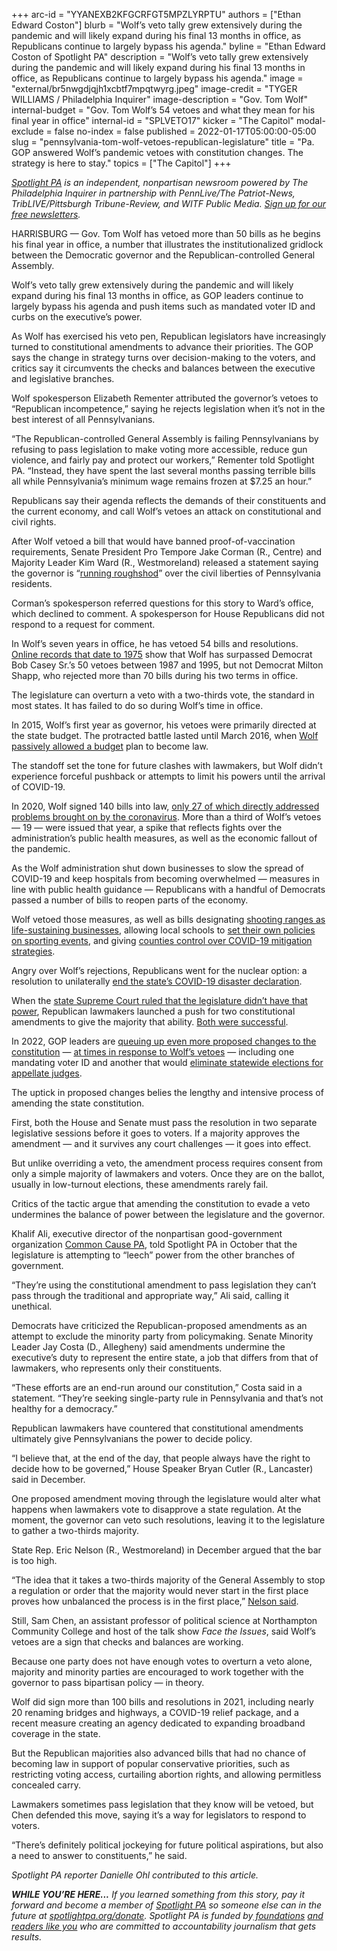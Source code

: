 +++
arc-id = "YYANEXB2KFGCRFGT5MPZLYRPTU"
authors = ["Ethan Edward Coston"]
blurb = "Wolf’s veto tally grew extensively during the pandemic and will likely expand during his final 13 months in office, as Republicans continue to largely bypass his agenda."
byline = "Ethan Edward Coston of Spotlight PA"
description = "Wolf’s veto tally grew extensively during the pandemic and will likely expand during his final 13 months in office, as Republicans continue to largely bypass his agenda."
image = "external/br5nwgdjqjh1xcbtf7mpqtwyrg.jpeg"
image-credit = "TYGER WILLIAMS / Philadelphia Inquirer"
image-description = "Gov. Tom Wolf"
internal-budget = "Gov. Tom Wolf’s 54 vetoes and what they mean for his final year in office"
internal-id = "SPLVETO17"
kicker = "The Capitol"
modal-exclude = false
no-index = false
published = 2022-01-17T05:00:00-05:00
slug = "pennsylvania-tom-wolf-vetoes-republican-legislature"
title = "Pa. GOP answered Wolf’s pandemic vetoes with constitution changes. The strategy is here to stay."
topics = ["The Capitol"]
+++

<a href="https://www.spotlightpa.org/"><i>Spotlight PA</i></a><i> is an independent, nonpartisan newsroom powered by The Philadelphia Inquirer in partnership with PennLive/The Patriot-News, TribLIVE/Pittsburgh Tribune-Review, and WITF Public Media. </i><a href="https://www.spotlightpa.org/newsletters"><i>Sign up for our free newsletters</i></a><i>.</i>

HARRISBURG — Gov. Tom Wolf has vetoed more than 50 bills as he begins his final year in office, a number that illustrates the institutionalized gridlock between the Democratic governor and the Republican-controlled General Assembly.

Wolf’s veto tally grew extensively during the pandemic and will likely expand during his final 13 months in office, as GOP leaders continue to largely bypass his agenda and push items such as mandated voter ID and curbs on the executive’s power.

As Wolf has exercised his veto pen, Republican legislators have increasingly turned to constitutional amendments to advance their priorities. The GOP says the change in strategy turns over decision-making to the voters, and critics say it circumvents the checks and balances between the executive and legislative branches.

<script src="https://www.spotlightpa.org/embed.js" async></script><div data-spl-embed-version="1" data-spl-src="https://www.spotlightpa.org/embeds/newsletter/"></div>

Wolf spokesperson Elizabeth Rementer attributed the governor’s vetoes to “Republican incompetence,” saying he rejects legislation when it’s not in the best interest of all Pennsylvanians.

“The Republican-controlled General Assembly is failing Pennsylvanians by refusing to pass legislation to make voting more accessible, reduce gun violence, and fairly pay and protect our workers,” Rementer told Spotlight PA. “Instead, they have spent the last several months passing terrible bills all while Pennsylvania’s minimum wage remains frozen at $7.25 an hour.”

Republicans say their agenda reflects the demands of their constituents and the current economy, and call Wolf’s vetoes an attack on constitutional and civil rights.

After Wolf vetoed a bill that would have banned proof-of-vaccination requirements, Senate President Pro Tempore Jake Corman (R., Centre) and Majority Leader Kim Ward (R., Westmoreland) released a statement saying the governor is “<a href="https://www.pasenategop.com/blog/senate-republican-leaders-voice-frustration-over-governors-veto-of-bill-to-prevent-vaccine-passports-limit-government-intrusion/">running roughshod</a>” over the civil liberties of Pennsylvania residents.

Corman’s spokesperson referred questions for this story to Ward’s office, which declined to comment. A spokesperson for House Republicans did not respond to a request for comment.

In Wolf’s seven years in office, he has vetoed 54 bills and resolutions. <a href="https://www.legis.state.pa.us/cfdocs/legis/CL/Public/cl_view_action1.cfm?sess_yr=&sess_ind=0&cl_typ=BV&cl_nbr=">Online records that date to 1975</a> show that Wolf has surpassed Democrat Bob Casey Sr.’s 50 vetoes between 1987 and 1995, but not Democrat Milton Shapp, who rejected more than 70 bills during his two terms in office.

The legislature can overturn a veto with a two-thirds vote, the standard in most states. It has failed to do so during Wolf’s time in office.

In 2015, Wolf’s first year as governor, his vetoes were primarily directed at the state budget. The protracted battle lasted until March 2016, when <a href="https://www.inquirer.com/philly/news/politics/20160324_Wolf_relents_on_budget__ends_historic_impasse.html">Wolf passively allowed a budget</a> plan to become law.

The standoff set the tone for future clashes with lawmakers, but Wolf didn’t experience forceful pushback or attempts to limit his powers until the arrival of COVID-19.

<div class="flourish-embed flourish-chart" data-src="visualisation/8187236"><script src="https://public.flourish.studio/resources/embed.js"></script></div>

In 2020, Wolf signed 140 bills into law, <a href="https://www.spotlightpa.org/news/2021/02/pennsylvania-legislature-tom-wolf-coronavirus-laws-2020-analysis/">only 27 of which directly addressed problems brought on by the coronavirus</a>. More than a third of Wolf’s vetoes — 19 — were issued that year, a spike that reflects fights over the administration’s public health measures, as well as the economic fallout of the pandemic.

As the Wolf administration shut down businesses to slow the spread of COVID-19 and keep hospitals from becoming overwhelmed — measures in line with public health guidance — Republicans with a handful of Democrats passed a number of bills to reopen parts of the economy.

Wolf vetoed those measures, as well as bills designating <a href="https://www.legis.state.pa.us/cfdocs/billinfo/billinfo.cfm?syear=2019&sind=0&body=H&type=B&bn=2440">shooting ranges as life-sustaining businesses</a>, allowing local schools to <a href="https://www.legis.state.pa.us/cfdocs/billinfo/billinfo.cfm?syear=2019&sInd=0&body=H&type=B&bn=2787" target="_blank">set their own policies on sporting events</a>, and giving <a href="https://www.legis.state.pa.us/CFDOCS/Legis/PN/Public/btCheck.cfm?txtType=HTM&sessYr=2019&sessInd=0&billBody=S&billTyp=B&billNbr=0327&pn=1700">counties control over COVID-19 mitigation strategies</a>.

Angry over Wolf’s rejections, Republicans went for the nuclear option: a resolution to unilaterally <a href="https://www.legis.state.pa.us/cfdocs/billinfo/bill_history.cfm?syear=2019&sind=0&body=H&type=R&bn=836">end the state’s COVID-19 disaster declaration</a>.

When the <a href="https://www.spotlightpa.org/news/2020/07/pennsylvania-coronavirus-disaster-declaration-supreme-court-ruling/">state Supreme Court ruled that the legislature didn’t have that power</a>, Republican lawmakers launched a push for two constitutional amendments to give the majority that ability. <a href="https://www.spotlightpa.org/news/2021/05/pa-primary-2021-ballot-question-disaster-declaration-results/" target="_blank">Both were successful</a>.

In 2022, GOP leaders are <a href="https://www.spotlightpa.org/news/2022/01/pennsylvania-constitutional-amendments-voters-id-regulations/" target="_blank">queuing up even more proposed changes to the constitution</a> — <a href="https://www.spotlightpa.org/news/2021/09/pa-election-voter-id-constitutional-amendment/" target="_blank">at times in response to Wolf’s vetoes</a> — including one mandating voter ID and another that would <a href="https://www.spotlightpa.org/news/2021/01/pennsylvania-supreme-court-gerrymandering-judicial-districts/" target="_blank">eliminate statewide elections for appellate judges</a>.

The uptick in proposed changes belies the lengthy and intensive process of amending the state constitution.

First, both the House and Senate must pass the resolution in two separate legislative sessions before it goes to voters. If a majority approves the amendment — and it survives any court challenges — it goes into effect.

But unlike overriding a veto, the amendment process requires consent from only a simple majority of lawmakers and voters. Once they are on the ballot, usually in low-turnout elections, these amendments rarely fail.

Critics of the tactic argue that amending the constitution to evade a veto undermines the balance of power between the legislature and the governor.

Khalif Ali, executive director of the nonpartisan good-government organization <a href="https://www.commoncause.org/pennsylvania/">Common Cause PA</a>, told Spotlight PA in October that the legislature is attempting to “leech” power from the other branches of government.

“They’re using the constitutional amendment to pass legislation they can’t pass through the traditional and appropriate way,” Ali said, calling it unethical.

Democrats have criticized the Republican-proposed amendments as an attempt to exclude the minority party from policymaking. Senate Minority Leader Jay Costa (D., Allegheny) said amendments undermine the executive’s duty to represent the entire state, a job that differs from that of lawmakers, who represents only their constituents.

“These efforts are an end-run around our constitution,” Costa said in a statement. “They’re seeking single-party rule in Pennsylvania and that’s not healthy for a democracy.”

Republican lawmakers have countered that constitutional amendments ultimately give Pennsylvanians the power to decide policy.

“I believe that, at the end of the day, that people always have the right to decide how to be governed,” House Speaker Bryan Cutler (R., Lancaster) said in December.

One proposed amendment moving through the legislature would alter what happens when lawmakers vote to disapprove a state regulation. At the moment, the governor can veto such resolutions, leaving it to the legislature to gather a two-thirds majority.

State Rep. Eric Nelson (R., Westmoreland) in December argued that the bar is too high.

“The idea that it takes a two-thirds majority of the General Assembly to stop a regulation or order that the majority would never start in the first place proves how unbalanced the process is in the first place,” <a href="http://www.pahousegop.com/News/23993/Latest-News/House-Advances-Plan-to-Restore-Faith-in-Constitution">Nelson said</a>.

Still, Sam Chen, an assistant professor of political science at Northampton Community College and host of the talk show <i>Face the Issues</i>, said Wolf’s vetoes are a sign that checks and balances are working.

Because one party does not have enough votes to overturn a veto alone, majority and minority parties are encouraged to work together with the governor to pass bipartisan policy — in theory.

Wolf did sign more than 100 bills and resolutions in 2021, including nearly 20 renaming bridges and highways, a COVID-19 relief package, and a recent measure creating an agency dedicated to expanding broadband coverage in the state.

<script src="https://www.spotlightpa.org/embed.js" async></script><div data-spl-embed-version="1" data-spl-src="https://www.spotlightpa.org/embeds/donate/"></div>

But the Republican majorities also advanced bills that had no chance of becoming law in support of popular conservative priorities, such as restricting voting access, curtailing abortion rights, and allowing permitless concealed carry.

Lawmakers sometimes pass legislation that they know will be vetoed, but Chen defended this move, saying it’s a way for legislators to respond to voters.

“There’s definitely political jockeying for future political aspirations, but also a need to answer to constituents,” he said.

<i>Spotlight PA reporter Danielle Ohl contributed to this article.</i>

<i><b>WHILE YOU’RE HERE...</b></i><i> If you learned something from this story, pay it forward and become a member of </i><a href="https://www.spotlightpa.org/"><i>Spotlight PA</i></a><i> so someone else can in the future at </i><a href="http://spotlightpa.org/donate"><i>spotlightpa.org/donate</i></a><i>. Spotlight PA is funded by</i><a href="https://www.spotlightpa.org/support"><i> foundations</i></a><i> </i><a href="https://www.spotlightpa.org/support"><i>and readers like you</i></a><i> who are committed to accountability journalism that gets results.</i>
